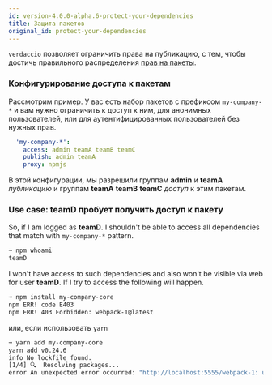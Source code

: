```yaml
---
id: version-4.0.0-alpha.6-protect-your-dependencies
title: Защита пакетов
original_id: protect-your-dependencies
---
```


`verdaccio` позволяет ограничить права на публикацию, с тем, чтобы достичь правильного распределения [прав на пакеты](packages).

### Конфигурирование доступа к пакетам

Рассмотрим пример. У вас есть набор пакетов с префиксом `my-company-*` и вам нужно ограничить к доступ к ним, для анонимных пользователей, или для аутентифицированных пользователей без нужных прав.

```yaml
  'my-company-*':
    access: admin teamA teamB teamC
    publish: admin teamA
    proxy: npmjs
```

В этой конфигурации, мы разрешили группам **admin** и **teamA** *публикацию* и группам **teamA** **teamB** **teamC** *доступ* к этим пакетам.

### Use case: teamD пробует получить доступ к пакету

So, if I am logged as **teamD**. I shouldn't be able to access all dependencies that match with `my-company-*` pattern.

```bash
➜ npm whoami
teamD
```

I won't have access to such dependencies and also won't be visible via web for user **teamD**. If I try to access the following will happen.

```bash
➜ npm install my-company-core
npm ERR! code E403
npm ERR! 403 Forbidden: webpack-1@latest
```

или, если использовать `yarn`

```bash
➜ yarn add my-company-core
yarn add v0.24.6
info No lockfile found.
[1/4] 🔍  Resolving packages...
error An unexpected error occurred: "http://localhost:5555/webpack-1: unregistered users are not allowed to access package my-company-core".
```